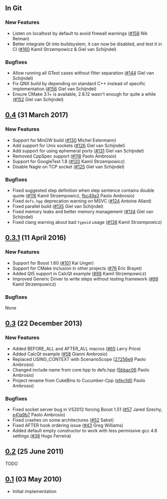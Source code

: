 ## In Git

### New Features

* Listen on localhost by default to avoid firewall warnings ([#158](https://github.com/cucumber/cucumber-cpp/pull/158) Nik Reiman)
* Better integrate Qt into buildsystem, it can now be disabled, and test it in CI ([#160](https://github.com/cucumber/cucumber-cpp/pull/160) Kamil Strzempowicz & Giel van Schijndel)

### Bugfixes

* Allow running all GTest cases without filter separation ([#144](https://github.com/cucumber/cucumber-cpp/pull/144) Giel van Schijndel)
* Fix QNX build by depending on standard C++ instead of specific implementation ([#156](https://github.com/cucumber/cucumber-cpp/issues/156) Giel van Schijndel)
* Ensure CMake 3.1+ is available, 2.8.12 wasn't enough for quite a while ([#152](https://github.com/cucumber/cucumber-cpp/pull/152) Giel van Schijndel)

## [0.4](https://github.com/cucumber/cucumber-cpp/compare/v0.3.1...v0.4) (31 March 2017)

### New Features

* Support for MinGW build ([#130](https://github.com/cucumber/cucumber-cpp/pull/130) Michel Estermann)
* Add support for Unix sockets ([#126](https://github.com/cucumber/cucumber-cpp/pull/126) Giel van Schijndel)
* Add support for using ephemeral ports ([#131](https://github.com/cucumber/cucumber-cpp/pull/131) Giel van Schijndel)
* Removed CppSpec support ([#118](https://github.com/cucumber/cucumber-cpp/pull/118) Paolo Ambrosio)
* Support for GoogleTest 1.8 ([#120](https://github.com/cucumber/cucumber-cpp/pull/120) Kamil Strzempowicz)
* Disable Nagle on TCP socket ([#125](https://github.com/cucumber/cucumber-cpp/pull/125) Giel van Schijndel)

### Bugfixes

* Fixed suggested step definition when step sentence contains double quote ([#116](https://github.com/cucumber/cucumber-cpp/issues/116) Kamil Strzempowicz, [fbc49a3](https://github.com/cucumber/cucumber-cpp/commit/fbc49a34e12a0b9b2a6e121d97ba1ad8f46dce8f) Paolo Ambrosio)
* Fixed `defs.hpp` deprecation warning on MSVC ([#124](https://github.com/cucumber/cucumber-cpp/pull/124) Antoine Allard)
* Fixed parallel build ([#135](https://github.com/cucumber/cucumber-cpp/pull/135) Giel van Schijndel)
* Fixed memory leaks and better memory management ([#134](https://github.com/cucumber/cucumber-cpp/pull/134) Giel van Schijndel)
* Fixed clang warning about bad `typeid` usage ([#138](https://github.com/cucumber/cucumber-cpp/pull/138) Kamil Strzempowicz)

## [0.3.1](https://github.com/cucumber/cucumber-cpp/compare/v0.3...v0.3.1) (11 April 2016)

### New Features

* Support for Boost 1.60 ([#101](https://github.com/cucumber/cucumber-cpp/pull/101) Kai Unger)
* Support for CMake inclusion in other projects ([#76](https://github.com/cucumber/cucumber-cpp/pull/76) Eric Brayet)
* Added Qt5 support in CalcQt example ([#98](https://github.com/cucumber/cucumber-cpp/pull/98) Kamil Strzempowicz)
* Improved Generic Driver to write steps without testing framework ([#99](https://github.com/cucumber/cucumber-cpp/pull/99) Kamil Strzempowicz)

### Bugfixes

None

## [0.3](https://github.com/cucumber/cucumber-cpp/compare/v0.2...v0.3) (22 December 2013)

### New Features

* Added BEFORE_ALL and AFTER_ALL macros ([#65](https://github.com/cucumber/cucumber-cpp/pull/65) Larry Price)
* Added CalcQt example ([#58](https://github.com/cucumber/cucumber-cpp/pull/58) Gianni Ambrosio)
* Replaced USING_CONTEXT with ScenarioScope<T> ([27256e9](https://github.com/cucumber/cucumber-cpp/commit/27256e932c75e9d4d57d4839042317e6a04cfe46) Paolo Ambrosio)
* Changed include name from core.hpp to defs.hpp ([5bbac06](https://github.com/cucumber/cucumber-cpp/commit/5bbac062e19dcf9de2761f4ded115aa7212c14d7) Paolo Ambrosio)
* Project rename from CukeBins to Cucumber-Cpp ([efecfd0](https://github.com/cucumber/cucumber-cpp/commit/efecfd0813efa1b6d406c2fd0cd03d8a84bed3ff) Paolo Ambrosio)

### Bugfixes

* Fixed socket server bug in VS2012 forcing Boost 1.51 ([#57](https://github.com/cucumber/cucumber-cpp/pull/57) Jared Szechy, [e41a9b7](https://github.com/cucumber/cucumber-cpp/commit/e681c5028a756d8f711574a86e84ca8b98333d5c) Paolo Ambrosio)
* Fixed crashes on some architectures ([#52](https://github.com/cucumber/cucumber-cpp/pull/52) Sabst)
* Fixed AFTER hook ordering issue ([#43](https://github.com/cucumber/cucumber-cpp/pull/43) Greg Williams)
* Added default empty constructor to work with less permissive gcc 4.6 settings ([#38](https://github.com/cucumber/cucumber-cpp/pull/38) Hugo Ferreira)


## [0.2](https://github.com/cucumber/cucumber-cpp/compare/v0.1...v0.2) (25 June 2011)

TODO


## [0.1](https://github.com/cucumber/cucumber-cpp/commits/v0.1) (03 May 2010)

* Initial implementation

